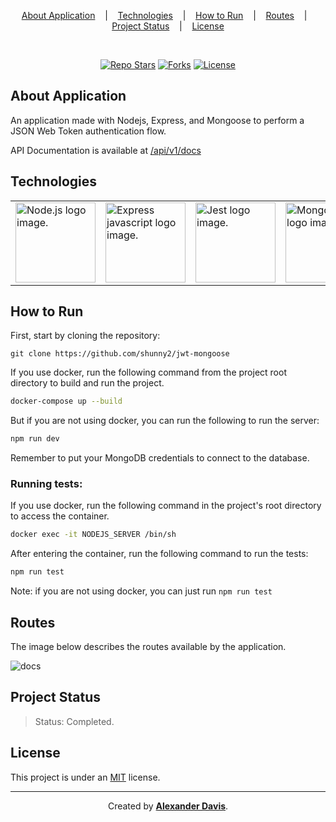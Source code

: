 <p align="center">
  <a href="#about-application">About Application</a>
  &nbsp;&nbsp;&nbsp;|&nbsp;&nbsp;&nbsp;
  <a href="#technologies">Technologies</a>
  &nbsp;&nbsp;&nbsp;|&nbsp;&nbsp;&nbsp;
  <a href="#how-to-run">How to Run</a>
  &nbsp;&nbsp;&nbsp;|&nbsp;&nbsp;&nbsp;
  <a href="#routes">Routes</a>
  &nbsp;&nbsp;&nbsp;|&nbsp;&nbsp;&nbsp;
  <a href="#project-status">Project Status</a>
  &nbsp;&nbsp;&nbsp;|&nbsp;&nbsp;&nbsp;
  <a href="#license">License</a>
</p>

</br>

<p align="center">
<a href="https://img.shields.io/github/stars/shunny2/jwt-mongoose?style=social"><img src="https://img.shields.io/github/stars/shunny2/jwt-mongoose?style=social" alt="Repo Stars"/></a>
<a href="https://img.shields.io/github/forks/shunny2/jwt-mongoose?style=social"><img src="https://img.shields.io/github/forks/shunny2/jwt-mongoose?style=social" alt="Forks"/></a>
<a href="https://img.shields.io/github/license/shunny2/jwt-mongoose?style=social"><img src="https://img.shields.io/github/license/shunny2/jwt-mongoose?style=social" alt="License"/></a>
</p>

## About Application

An application made with Nodejs, Express, and Mongoose to perform a JSON Web Token authentication flow.

API Documentation is available at [/api/v1/docs](http://localhost:9000/api/v1/docs/)

## Technologies

<table>
  <thead>
  </thead>
  <tbody>
    <td>
      <a href="https://nodejs.org/en/" title="NodeJS"><img width="128" height="128" src="https://cdn.worldvectorlogo.com/logos/nodejs-1.svg" alt="Node.js logo image." /></a>
    </td>
    <td>
      <a href="https://expressjs.com/" title="Express"><img width="128" height="128" src="https://cdn.worldvectorlogo.com/logos/express-109.svg" alt="Express javascript logo image." /></a>
    </td>
    <td>
      <a href="https://jestjs.io/" title="Jest"><img width="128" height="128" src="https://cdn.worldvectorlogo.com/logos/jest-2.svg" alt="Jest logo image." /></a>
    </td>
    <td>
      <a href="https://www.mongodb.com/" title="MongoDB"><img width="128" height="128" src="https://webimages.mongodb.com/_com_assets/cms/kuyjf3vea2hg34taa-horizontal_default_slate_blue.svg?auto=format%252Ccompress" 
        alt="MongoDB logo image." /></a>
    </td>
    <td>
      <a href="https://swagger.io/" title="Swagger Documentation"><img width="128" height="128" src="https://static1.smartbear.co/swagger/media/assets/images/swagger_logo.svg" alt="Swagger logo image." /></a>
    </td>
    <td>
      <a href="https://www.docker.com/" title="Docker"><img width="128" height="128" src="https://cdn.worldvectorlogo.com/logos/docker.svg" alt="Docker logo image." /></a>
    </td>
  </tbody>
</table>

## How to Run

First, start by cloning the repository:
```shell
git clone https://github.com/shunny2/jwt-mongoose
```

If you use docker, run the following command from the project root directory to build and run the project.
```bash
docker-compose up --build
```

But if you are not using docker, you can run the following to run the server:
```bash
npm run dev
```

Remember to put your MongoDB credentials to connect to the database.

### Running tests:

If you use docker, run the following command in the project's root directory to access the container.
```bash
docker exec -it NODEJS_SERVER /bin/sh
```

After entering the container, run the following command to run the tests:
```bash
npm run test
```

Note: if you are not using docker, you can just run ```npm run test```

## Routes

The image below describes the routes available by the application.

![docs](https://user-images.githubusercontent.com/72872854/201072742-cdb654d0-0f93-4dd7-bae7-2da3d4f912af.png)

## Project Status

> Status: Completed.

## License

This project is under an [MIT](https://opensource.org/licenses/MIT) license.

<hr/>

<p align="center">Created by <a href="https://github.com/shunny2"><b>Alexander Davis</b></a>.</p>
